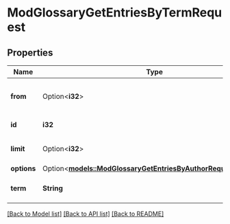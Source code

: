 # ModGlossaryGetEntriesByTermRequest

## Properties

Name | Type | Description | Notes
------------ | ------------- | ------------- | -------------
**from** | Option<**i32**> | Start returning records from here | [optional][default to 0]
**id** | **i32** | Glossary entry ID | 
**limit** | Option<**i32**> | Number of records to return | [optional][default to 20]
**options** | Option<[**models::ModGlossaryGetEntriesByAuthorRequestOptions**](mod_glossary_get_entries_by_author_request_options.md)> |  | [optional]
**term** | **String** | The entry concept, or alias | [default to null]

[[Back to Model list]](../README.md#documentation-for-models) [[Back to API list]](../README.md#documentation-for-api-endpoints) [[Back to README]](../README.md)


